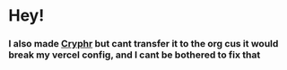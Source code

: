# Hey!
### I also made [Cryphr](https://github.com/crllect/cryphr) but cant transfer it to the org cus it would break my vercel config, and I cant be bothered to fix that
